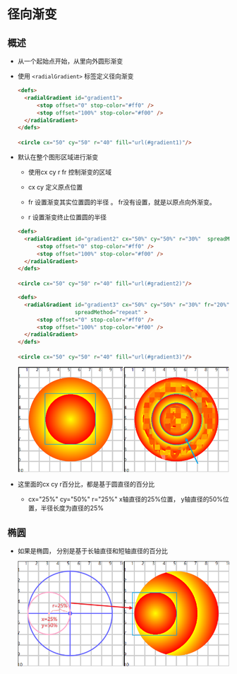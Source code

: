 # 径向渐变

## 概述

+ 从一个起始点开始，从里向外圆形渐变

+ 使用 `<radialGradient>` 标签定义径向渐变

  ```html
  <defs>
    <radialGradient id="gradient1">
        <stop offset="0" stop-color="#ff0" />
        <stop offset="100%" stop-color="#f00" />
    </radialGradient>
  </defs>

  <circle cx="50" cy="50" r="40" fill="url(#gradient1)"/>
  ```

+ 默认在整个图形区域进行渐变

  + 使用cx cy r fr 控制渐变的区域

  + cx cy 定义原点位置

  + fr 设置渐变其实位置圆的半径 。 fr没有设置，就是以原点向外渐变。

  + r 设置渐变终止位置圆的半径

  ```html
  <defs>
    <radialGradient id="gradient2" cx="50%" cy="50%" r="30%"  spreadMethod="repeat">
        <stop offset="0" stop-color="#ff0" />
        <stop offset="100%" stop-color="#f00" />
    </radialGradient>
  </defs>

  <circle cx="50" cy="50" r="40" fill="url(#gradient2)"/>
  ```

  ```html
  <defs>
    <radialGradient id="gradient3" cx="50%" cy="50%" r="30%" fr="20%"
                    spreadMethod="repeat" >
        <stop offset="0" stop-color="#ff0" />
        <stop offset="100%" stop-color="#f00" />
    </radialGradient>
  </defs>

  <circle cx="50" cy="50" r="40" fill="url(#gradient3)"/>
  ```

  ![alt text](images/径向渐变.png)

+ 这里面的cx cy r百分比，都是基于圆直径的百分比

  + cx="25%" cy="50%" r="25%" x轴直径的25%位置， y轴直径的50%位置，半径长度为直径的25%


## 椭圆

+ 如果是椭圆， 分别是基于长轴直径和短轴直径的百分比

  ![alt text](images/径向渐变之椭圆.png)
